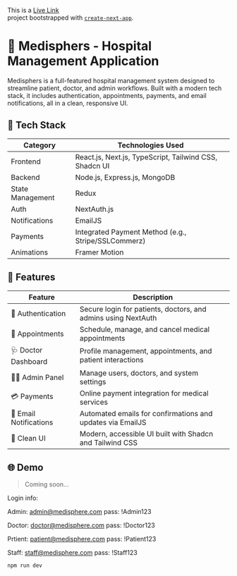 This is a [Live Link](https://medisphers.vercel.app)<br> project bootstrapped with [`create-next-app`](https://github.com/vercel/next.js/tree/canary/packages/create-next-app).
# 🏥 Medisphers - Hospital Management Application

Medisphers is a full-featured hospital management system designed to streamline patient, doctor, and admin workflows. Built with a modern tech stack, it includes authentication, appointments, payments, and email notifications, all in a clean, responsive UI.


## 🧰 Tech Stack

| Category          | Technologies Used                                       |
|------------------|----------------------------------------------------------|
| Frontend         | React.js, Next.js, TypeScript, Tailwind CSS, Shadcn UI   |
| Backend          | Node.js, Express.js, MongoDB                             |
| State Management | Redux                                                    |
| Auth             | NextAuth.js                                              |
| Notifications    | EmailJS                                                  |
| Payments         | Integrated Payment Method (e.g., Stripe/SSLCommerz)      |
| Animations       | Framer Motion                                            |


## 🚀 Features

| Feature                     | Description                                                  |
|----------------------------|--------------------------------------------------------------|
| 🔐 Authentication          | Secure login for patients, doctors, and admins using NextAuth |
| 📅 Appointments            | Schedule, manage, and cancel medical appointments            |
| 🩺 Doctor Dashboard        | Profile management, appointments, and patient interactions    |
| 🧑‍💼 Admin Panel           | Manage users, doctors, and system settings                    |
| 💳 Payments                | Online payment integration for medical services              |
| 📧 Email Notifications     | Automated emails for confirmations and updates via EmailJS   |
| 🎨 Clean UI                | Modern, accessible UI built with Shadcn and Tailwind CSS      |


## 🌐 Demo

> Coming soon...

Login info:<br/>

Admin: admin@medisphere.com
pass: !Admin123 

Doctor: doctor@medisphere.com
pass: !Doctor123


Prtient: patient@medisphere.com
pass: !Patient123

Staff: staff@medisphere.com
pass: !Staff123
```bash
npm run dev
